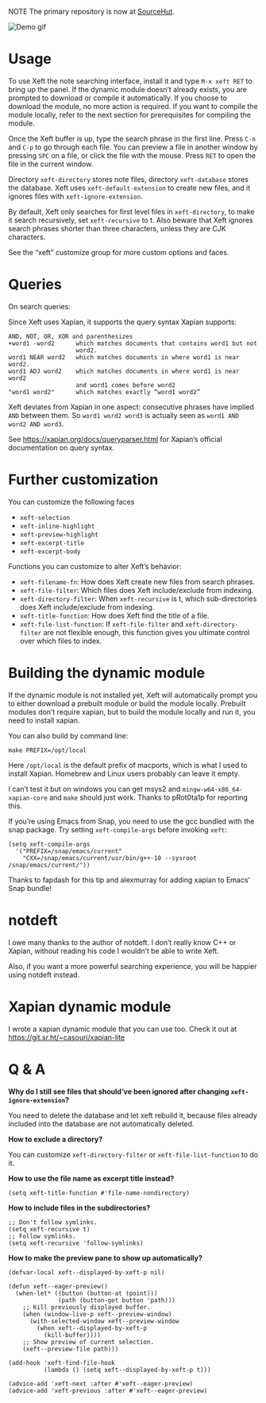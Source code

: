 NOTE The primary repository is now at [SourceHut](https://sr.ht/~casouri/xeft).

![Demo gif](./demo.gif)

# Usage

To use Xeft the note searching interface, install it and type `M-x
xeft RET` to bring up the panel. If the dynamic module doesn’t already
exists, you are prompted to download or compile it automatically. If
you choose to download the module, no more action is required. If you
want to compile the module locally, refer to the next section for
prerequisites for compiling the module.

Once the Xeft buffer is up, type the search phrase in the first line.
Press `C-n` and `C-p` to go through each file. You can preview a file
in another window by pressing `SPC` on a file, or click the file with
the mouse. Press `RET` to open the file in the current window.

Directory `xeft-directory` stores note files, directory
`xeft-database` stores the database. Xeft uses
`xeft-default-extension` to create new files, and it ignores files
with `xeft-ignore-extension`.

By default, Xeft only searches for first level files in
`xeft-directory`, to make it search recursively, set `xeft-recursive`
to t. Also beware that Xeft ignores search phrases shorter than three
characters, unless they are CJK characters.

See the “xeft” customize group for more custom options and faces.

# Queries

On search queries:

Since Xeft uses Xapian, it supports the query syntax Xapian supports:

```
AND, NOT, OR, XOR and parenthesizes
+word1 -word2      which matches documents that contains word1 but not
                   word2.
word1 NEAR word2   which matches documents in where word1 is near word2.
word1 ADJ word2    which matches documents in where word1 is near word2
                   and word1 comes before word2
"word1 word2"      which matches exactly “word1 word2”
```

Xeft deviates from Xapian in one aspect: consecutive phrases have
implied `AND` between them. So `word1 word2 word3` is actually seen as
`word1 AND word2 AND word3`.

See https://xapian.org/docs/queryparser.html for Xapian’s official
documentation on query syntax.

# Further customization

You can customize the following faces

- `xeft-selection`
- `xeft-inline-highlight`
- `xeft-preview-highlight`
- `xeft-excerpt-title`
- `xeft-excerpt-body`

Functions you can customize to alter Xeft’s behavior:

- `xeft-filename-fn`: How does Xeft create new files from search phrases.
- `xeft-file-filter`: Which files does Xeft include/exclude from indexing.
- `xeft-directory-filter`: When `xeft-recursive` is t, which
  sub-directories does Xeft include/exclude from indexing.
- `xeft-title-function`: How does Xeft find the title of a file.
- `xeft-file-list-function`: If `xeft-file-filter` and
  `xeft-directory-filter` are not flexible enough, this function gives
  you ultimate control over which files to index.

# Building the dynamic module

If the dynamic module is not installed yet, Xeft will automatically
prompt you to either download a prebuilt module or build the module
locally. Prebuilt modules don’t require xapian, but to build the
module locally and run it, you need to install xapian.

You can also build by command line:

```shell
make PREFIX=/opt/local
```

Here `/opt/local` is the default prefix of macports, which is what I
used to install Xapian. Homebrew and Linux users probably can leave it
empty.

I can’t test it but on windows you can get msys2 and
`mingw-w64-x86_64-xapian-core` and `make` should just work. Thanks to
pRot0ta1p for reporting this.

If you’re using Emacs from Snap, you need to use the gcc bundled with
the snap package. Try setting `xeft-compile-args` before invoking
`xeft`:

``` elisp
(setq xeft-compile-args
  '("PREFIX=/snap/emacs/current"
    "CXX=/snap/emacs/current/usr/bin/g++-10 --sysroot /snap/emacs/current/"))
```

Thanks to fapdash for this tip and alexmurray for adding xapian to
Emacs’ Snap bundle!

# notdeft

I owe many thanks to the author of notdeft. I don’t really know C++ or
Xapian, without reading his code I wouldn’t be able to write Xeft.

Also, if you want a more powerful searching experience, you will be
happier using notdeft instead.

# Xapian dynamic module

I wrote a xapian dynamic module that you can use too. Check it out at https://git.sr.ht/~casouri/xapian-lite

# Q & A

**Why do I still see files that should’ve been ignored after changing `xeft-ignore-extension`?**

You need to delete the database and let xeft rebuild it, because files
already included into the database are not automatically deleted.

**How to exclude a directory?**

You can customize `xeft-directory-filter` or `xeft-file-list-function`
to do it.

**How to use the file name as excerpt title instead?**

```emacs-lisp
(setq xeft-title-function #'file-name-nondirectory)
```

**How to include files in the subdirectories?**

```emacs-lisp
;; Don't follow symlinks.
(setq xeft-recursive t)
;; Follow symlinks.
(setq xeft-recursive 'follow-symlinks)
```

**How to make the preview pane to show up automatically?**

```emacs-lisp
(defvar-local xeft--displayed-by-xeft-p nil)

(defun xeft--eager-preview()
  (when-let* ((button (button-at (point)))
              (path (button-get button 'path)))
    ;; Kill previously displayed buffer.
    (when (window-live-p xeft--preview-window)
      (with-selected-window xeft--preview-window
        (when xeft--displayed-by-xeft-p
          (kill-buffer))))
    ;; Show preview of current selection.
    (xeft--preview-file path)))

(add-hook 'xeft-find-file-hook
          (lambda () (setq xeft--displayed-by-xeft-p t)))

(advice-add 'xeft-next :after #'xeft--eager-preview)
(advice-add 'xeft-previous :after #'xeft--eager-preview)
```
